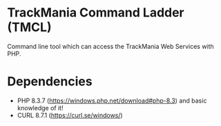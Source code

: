 # TrackMania Command Ladder (TMCL)
Command line tool which can access the TrackMania Web Services with PHP.

# Dependencies
- PHP 8.3.7 (https://windows.php.net/download#php-8.3) and basic knowledge of it!
- CURL 8.7.1 (https://curl.se/windows/)
